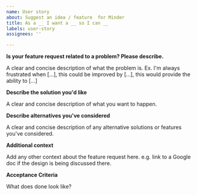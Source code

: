 ```yaml
---
name: User story
about: Suggest an idea / feature  for Minder
title: As a __ I want a __ so I can __
labels: user-story
assignees: ''

---
```


**Is your feature request related to a problem? Please describe.**

A clear and concise description of what the problem is. Ex. I'm always frustrated when [...], this could be improved by [...], this would provide the ability to [...]

**Describe the solution you'd like**

A clear and concise description of what you want to happen.

**Describe alternatives you've considered**

A clear and concise description of any alternative solutions or features you've considered.

**Additional context**

Add any other context about the feature request here. e.g. link to a Google doc if the design is being discussed there. 

**Acceptance Criteria**

What does done look like?
